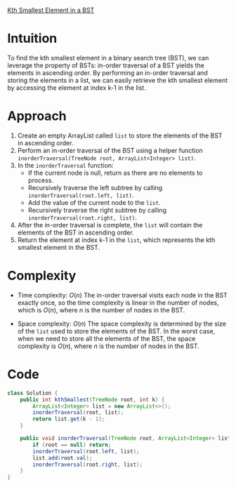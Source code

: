 [Kth Smallest Element in a BST](https://leetcode.com/problems/kth-smallest-element-in-a-bst/description/)

# Intuition
To find the kth smallest element in a binary search tree (BST), we can leverage the property of BSTs: in-order traversal of a BST yields the elements in ascending order. By performing an in-order traversal and storing the elements in a list, we can easily retrieve the kth smallest element by accessing the element at index k-1 in the list.

# Approach
1. Create an empty ArrayList called `list` to store the elements of the BST in ascending order.
2. Perform an in-order traversal of the BST using a helper function `inorderTraversal(TreeNode root, ArrayList<Integer> list)`.
3. In the `inorderTraversal` function:
   - If the current node is null, return as there are no elements to process.
   - Recursively traverse the left subtree by calling `inorderTraversal(root.left, list)`.
   - Add the value of the current node to the `list`.
   - Recursively traverse the right subtree by calling `inorderTraversal(root.right, list)`.
4. After the in-order traversal is complete, the `list` will contain the elements of the BST in ascending order.
5. Return the element at index k-1 in the `list`, which represents the kth smallest element in the BST.

# Complexity
- Time complexity: $O(n)$
The in-order traversal visits each node in the BST exactly once, so the time complexity is linear in the number of nodes, which is $O(n)$, where $n$ is the number of nodes in the BST.

* Space complexity: $O(n)$
The space complexity is determined by the size of the `list` used to store the elements of the BST. In the worst case, when we need to store all the elements of the BST, the space complexity is $O(n)$, where $n$ is the number of nodes in the BST.

# Code
```java
class Solution {
    public int kthSmallest(TreeNode root, int k) {
        ArrayList<Integer> list = new ArrayList<>();
        inorderTraversal(root, list);
        return list.get(k - 1);
    }

    public void inorderTraversal(TreeNode root, ArrayList<Integer> list) {
        if (root == null) return;
        inorderTraversal(root.left, list);
        list.add(root.val);
        inorderTraversal(root.right, list);
    }
}
```